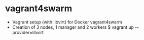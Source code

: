 # vagrant4swarm

- Vagrant setup (with libvirt) for Docker vagrant4swarm
- Creation of 3 nodes, 1 manager and 2 workers
$ vagrant up --provider=libvirt
